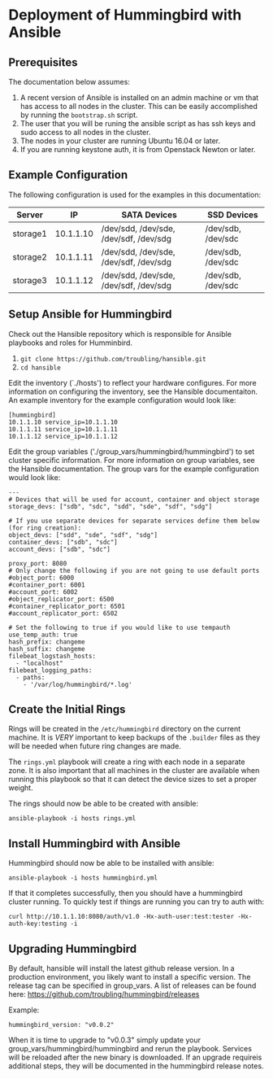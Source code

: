 Deployment of Hummingbird with Ansible
======================================

Prerequisites
-------------

The documentation below assumes:

  1.  A recent version of Ansible is installed on an admin machine or vm that has access to all nodes in the cluster.  This can be easily accomplished by running the `bootstrap.sh` script.
  2.  The user that you will be runing the ansible script as has ssh keys and sudo access to all nodes in the cluster.
  3.  The nodes in your cluster are running Ubuntu 16.04 or later.
  4.  If you are running keystone auth, it is from Openstack Newton or later.

Example Configuration
---------------------

The following configuration is used for the examples in this documentation:

| Server | IP | SATA Devices | SSD Devices |
| ------ | -- | ------------ | ----------- |
| storage1 | 10.1.1.10 | /dev/sdd, /dev/sde, /dev/sdf, /dev/sdg | /dev/sdb, /dev/sdc |
| storage2 | 10.1.1.11 | /dev/sdd, /dev/sde, /dev/sdf, /dev/sdg | /dev/sdb, /dev/sdc |
| storage3 | 10.1.1.12 | /dev/sdd, /dev/sde, /dev/sdf, /dev/sdg | /dev/sdb, /dev/sdc |

Setup Ansible for Hummingbird
-----------------------------

Check out the Hansible repository which is responsible for Ansible playbooks and roles for Humminbird.

  1.  `git clone https://github.com/troubling/hansible.git`
  2.  `cd hansible`

Edit the inventory (`./hosts') to reflect your hardware configures.  For more information on configuring the inventory, see the Hansible documentaiton.  An example inventory for the example configuration would look like:

```
[hummingbird]
10.1.1.10 service_ip=10.1.1.10
10.1.1.11 service_ip=10.1.1.11
10.1.1.12 service_ip=10.1.1.12
```

Edit the group variables ('./group_vars/hummingbird/hummingbird') to set cluster specific information.  For more information on group variables, see the Hansible documentation.  The group vars for the example configuration would look like:

```
---
# Devices that will be used for account, container and object storage
storage_devs: ["sdb", "sdc", "sdd", "sde", "sdf", "sdg"]

# If you use separate devices for separate services define them below (for ring creation):
object_devs: ["sdd", "sde", "sdf", "sdg"]
container_devs: ["sdb", "sdc"]
account_devs: ["sdb", "sdc"]

proxy_port: 8080
# Only change the following if you are not going to use default ports
#object_port: 6000
#container_port: 6001
#account_port: 6002
#object_replicator_port: 6500
#container_replicator_port: 6501
#account_replicator_port: 6502

# Set the following to true if you would like to use tempauth
use_temp_auth: true
hash_prefix: changeme
hash_suffix: changeme
filebeat_logstash_hosts:
  - "localhost"
filebeat_logging_paths:
  - paths:
    - '/var/log/hummingbird/*.log'
```

Create the Initial Rings
------------------------

Rings will be created in the `/etc/hummingbird` directory on the current machine.  It is *VERY* important to keep backups of the `.builder` files as they will be needed when future ring changes are made.

The `rings.yml` playbook will create a ring with each node in a separate zone.  It is also important that all machines in the cluster are available when running this playbook so that it can detect the device sizes to set a proper weight.

The rings should now be able to be created with ansible:

`ansible-playbook -i hosts rings.yml`

Install Hummingbird with Ansible
--------------------------------

Hummingbird should now be able to be installed with ansible:

`ansible-playbook -i hosts hummingbird.yml`

If that it completes successfully, then you should have a hummingbird cluster running.  To quickly test if things are running you can try to auth with:

`curl http://10.1.1.10:8080/auth/v1.0 -Hx-auth-user:test:tester -Hx-auth-key:testing -i`

Upgrading Hummingbird
---------------------

By default, hansible will install the latest github release version. In a production environment, you likely want to install a specific version. The release tag can be specified in group_vars. A list of releases can be found here: https://github.com/troubling/hummingbird/releases

Example:

`hummingbird_version: "v0.0.2"`

When it is time to upgrade to "v0.0.3" simply update your group_vars/hummingbird/hummingbird and rerun the playbook. Services will be reloaded after the new binary is downloaded. If an upgrade requireis additional steps, they will be documented in the hummingbird release notes.
